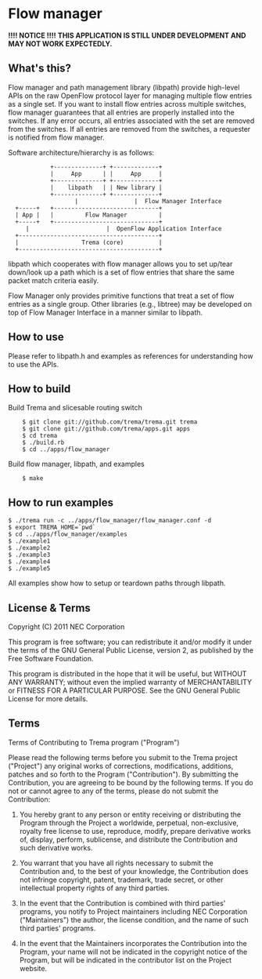 Flow manager
============

**!!!! NOTICE !!!!**
**THIS APPLICATION IS STILL UNDER DEVELOPMENT AND MAY NOT WORK EXPECTEDLY.**

What's this?
------------

Flow manager and path management library (libpath) provide high-level
APIs on the raw OpenFlow protocol layer for managing multiple flow
entries as a single set. If you want to install flow entries across
multiple switches, flow manager guarantees that all entries are
properly installed into the switches. If any error occurs, all entries
associated with the set are removed from the switches. If all entries
are removed from the switches, a requester is notified from flow manager.

Software architecture/hierarchy is as follows:

                +--------------+ +-------------+
                |     App      | |     App     |
                +--------------+ +-------------+
                |    libpath   | | New library |
                +--------------+ +-------------+
                       |                |  Flow Manager Interface
      +-----+   +------------------------------+
      | App |   |         Flow Manager         |
      +-----+   +------------------------------+
         |                      |  OpenFlow Application Interface
      +----------------------------------------+
      |                  Trema (core)          |
      +----------------------------------------+

libpath which cooperates with flow manager allows you to set up/tear
down/look up a path which is a set of flow entries that share the same
packet match criteria easily.

Flow Manager only provides primitive functions that treat a set of
flow entries as a single group. Other libraries (e.g., libtree)
may be developed on top of Flow Manager Interface in a manner similar
to libpath.

How to use
----------

Please refer to libpath.h and examples as references for understanding
how to use the APIs.

How to build
------------

  Build Trema and slicesable routing switch

        $ git clone git://github.com/trema/trema.git trema
        $ git clone git://github.com/trema/apps.git apps
        $ cd trema
        $ ./build.rb
        $ cd ../apps/flow_manager

  Build flow manager, libpath, and examples

        $ make

How to run examples
-------------------

    $ ./trema run -c ../apps/flow_manager/flow_manager.conf -d
    $ export TREMA_HOME=`pwd`
    $ cd ../apps/flow_manager/examples
    $ ./example1
    $ ./example2
    $ ./example3
    $ ./example4
    $ ./example5

All examples show how to setup or teardown paths through libpath.

License & Terms
---------------

Copyright (C) 2011 NEC Corporation

This program is free software; you can redistribute it and/or modify
it under the terms of the GNU General Public License, version 2, as
published by the Free Software Foundation.

This program is distributed in the hope that it will be useful, but
WITHOUT ANY WARRANTY; without even the implied warranty of
MERCHANTABILITY or FITNESS FOR A PARTICULAR PURPOSE.  See the GNU
General Public License for more details.


## Terms

Terms of Contributing to Trema program ("Program")

Please read the following terms before you submit to the Trema project
("Project") any original works of corrections, modifications,
additions, patches and so forth to the Program ("Contribution"). By
submitting the Contribution, you are agreeing to be bound by the
following terms.  If you do not or cannot agree to any of the terms,
please do not submit the Contribution:

1. You hereby grant to any person or entity receiving or distributing
   the Program through the Project a worldwide, perpetual,
   non-exclusive, royalty free license to use, reproduce, modify,
   prepare derivative works of, display, perform, sublicense, and
   distribute the Contribution and such derivative works.

2. You warrant that you have all rights necessary to submit the
   Contribution and, to the best of your knowledge, the Contribution
   does not infringe copyright, patent, trademark, trade secret, or
   other intellectual property rights of any third parties.

3. In the event that the Contribution is combined with third parties'
   programs, you notify to Project maintainers including NEC
   Corporation ("Maintainers") the author, the license condition, and
   the name of such third parties' programs.

4. In the event that the Maintainers incorporates the Contribution
   into the Program, your name will not be indicated in the copyright
   notice of the Program, but will be indicated in the contributor
   list on the Project website.
